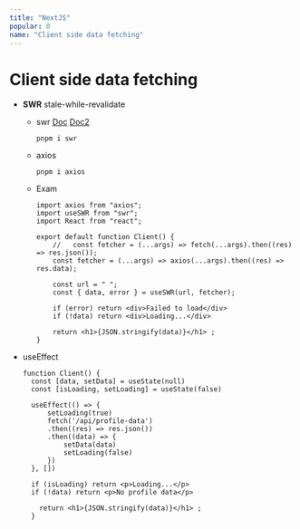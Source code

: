 ```yaml
---
title: "NextJS"
popular: 0
name: "Client side data fetching"
---
```


# Client side data fetching

- **SWR** stale-while-revalidate

  - swr [Doc](https://www.npmjs.com/package/swr) [Doc2](https://swr.vercel.app/)

    ```
    pnpm i swr
    ```

  - axios

    ```
    pnpm i axios
    ```

  - Exam

    ```
    import axios from "axios";
    import useSWR from "swr";
    import React from "react";

    export default function Client() {
        //   const fetcher = (...args) => fetch(...args).then((res) => res.json());
        const fetcher = (...args) => axios(...args).then((res) => res.data);

        const url = " ";
        const { data, error } = useSWR(url, fetcher);

        if (error) return <div>Failed to load</div>
        if (!data) return <div>Loading...</div>

        return <h1>{JSON.stringify(data)}</h1> ;
    }
    ```

- useEffect

  ```
  function Client() {
    const [data, setData] = useState(null)
    const [isLoading, setLoading] = useState(false)

    useEffect(() => {
        setLoading(true)
        fetch('/api/profile-data')
        .then((res) => res.json())
        .then((data) => {
            setData(data)
            setLoading(false)
        })
    }, [])

    if (isLoading) return <p>Loading...</p>
    if (!data) return <p>No profile data</p>

      return <h1>{JSON.stringify(data)}</h1> ;
    }
  ```
